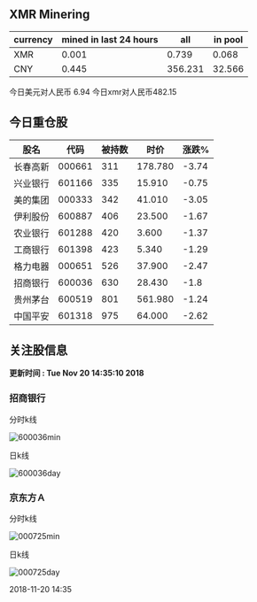 ## XMR Minering

|currency|mined in last 24 hours|all|in pool|
|---|---|---|---|
|XMR|0.001|0.739|0.068|
|CNY|0.445|356.231|32.566|

今日美元对人民币 6.94	今日xmr对人民币482.15


## 今日重仓股 

|股名|代码|被持数|时价|涨跌%|
|---|---|---|---|---|
|长春高新|000661|311|178.780|-3.74|
|兴业银行|601166|335|15.910|-0.75|
|美的集团|000333|342|41.010|-3.05|
|伊利股份|600887|406|23.500|-1.67|
|农业银行|601288|420|3.600|-1.37|
|工商银行|601398|423|5.340|-1.29|
|格力电器|000651|526|37.900|-2.47|
|招商银行|600036|630|28.430|-1.8|
|贵州茅台|600519|801|561.980|-1.24|
|中国平安|601318|975|64.000|-2.62|

## 关注股信息
**更新时间 : Tue Nov 20 14:35:10 2018**
### 招商银行 
分时k线

![600036min](http://image.sinajs.cn/newchart/min/n/sh600036.gif)

日k线

![600036day](http://image.sinajs.cn/newchart/daily/n/sh600036.gif)

### 京东方Ａ 
分时k线

![000725min](http://image.sinajs.cn/newchart/min/n/sz000725.gif)

日k线

![000725day](http://image.sinajs.cn/newchart/daily/n/sz000725.gif)

2018-11-20 14:35